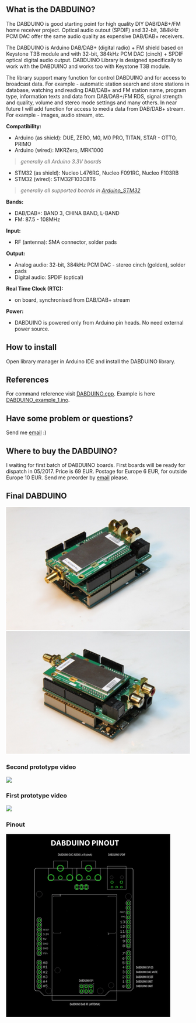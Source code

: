 ## What is the DABDUINO?

The DABDUINO is good starting point for high quality DIY DAB/DAB+/FM home receiver project. Optical audio outout (SPDIF) and 32-bit, 384kHz PCM DAC offer the same audio quality as expensive DAB/DAB+ receivers.

The DABDUINO is Arduino DAB/DAB+ (digital radio) + FM shield based on Keystone T3B module and with 32-bit, 384kHz PCM DAC (cinch) + SPDIF optical digital audio output. DABDUINO Library is designed specifically to work with the DABDUINO and works too with Keystone T3B module.

The library support many function for control DABDUINO and for access to broadcast data. For example - automatic station search and store stations in database, watching and reading DAB/DAB+ and FM station name, program type, information texts and data from DAB/DAB+/FM RDS, signal strength and quality, volume and stereo mode settings and many others. In near future I will add function for access to media data from DAB/DAB+ stream. For example - images, audio stream, etc. 


**Compatibility:**
* Arduino (as shield): DUE, ZERO, M0, M0 PRO, TITAN, STAR - OTTO, PRIMO 
* Arduino (wired): MKRZero, MRK1000 
> _generally all Arduino 3.3V boards_
* STM32 (as shield): Nucleo L476RG, Nucleo F091RC, Nucleo F103RB
* STM32 (wired): STM32F103C8T6 
> _generally all supported boards in [Arduino_STM32](https://github.com/rogerclarkmelbourne/Arduino_STM32)_

**Bands:**
* DAB/DAB+: BAND 3, CHINA BAND, L-BAND
* FM: 87.5 - 108MHz

**Input:**
* RF (antenna): SMA connector, solder pads

**Output:**
* Analog audio: 32-bit, 384kHz PCM DAC - stereo cinch (golden), solder pads
* Digital audio: SPDIF (optical)

**Real Time Clock (RTC):**
* on board, synchronised from DAB/DAB+ stream 

**Power:**
* DABDUINO is powered only from Arduino pin heads. No need external power source. 

## How to install
Open library manager in Arduino IDE and install the DABDUINO library.

## References
For command reference visit [DABDUINO.cpp](https://github.com/turbyho/DABDUINO/blob/master/src/DABDUINO.cpp). 
Example is here [DABDUINO_example_1.ino](https://github.com/turbyho/DABDUINO/blob/master/examples/Dabduino_example_1/DABDUINO_example_1.ino).

## Have some problem or questions?
Send me [email](mailto:turbyho@gmail.com) :)

## Where to buy the DABDUINO?
I waiting for first batch of DABDUINO boards. First boards will be ready for dispatch in 05/2017. Price is 69 EUR. Postage for Europe 6 EUR, for outside Europe 10 EUR. Send me preorder by [email](mailto:turbyho@gmail.com) please.

## Final DABDUINO
<img src="doc/dabduino_01.jpg">
<img src="doc/dabduino_02.jpg">

### Second prototype video
[<img src="https://img.youtube.com/vi/LBgsKTtB7Bs/0.jpg">](https://www.youtube.com/watch?v=LBgsKTtB7Bs)

### First prototype video
[<img src="https://img.youtube.com/vi/Ivv96sOVvz4/0.jpg">](https://www.youtube.com/watch?v=Ivv96sOVvz4)

### Pinout
![DABDUINO PINOUT](doc/dabduino_pinout.png)
